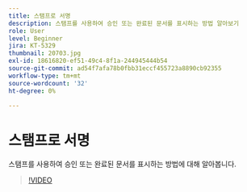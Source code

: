 ```yaml
---
title: 스탬프로 서명
description: 스탬프를 사용하여 승인 또는 완료된 문서를 표시하는 방법 알아보기
role: User
level: Beginner
jira: KT-5329
thumbnail: 20703.jpg
exl-id: 18616820-ef51-49c4-8f1a-244945444b54
source-git-commit: ad54f7afa78b0fbb31eccf455723a8890cb92355
workflow-type: tm+mt
source-wordcount: '32'
ht-degree: 0%

---
```


# 스탬프로 서명

스탬프를 사용하여 승인 또는 완료된 문서를 표시하는 방법에 대해 알아봅니다.

>[!VIDEO](https://video.tv.adobe.com/v/345170?quality=12&learn=on&hidetitle=true)
